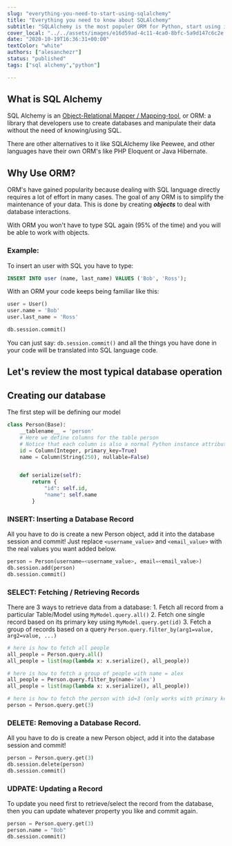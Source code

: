 ```yaml
---
slug: "everything-you-need-to-start-using-sqlalchemy"
title: "Everything you need to know about SQLAlchemy"
subtitle: "SQLAlchemy is the most populer ORM for Python, start using it in 8min"
cover_local: "../../assets/images/e16d59ad-4c11-4ca0-8bfc-5a9d147c6c2e.jpeg"
date: "2020-10-19T16:36:31+00:00"
textColor: "white"
authors: ["alesanchezr"]
status: "published"
tags: ["sql alchemy","python"]

---
```


## What is SQL Alchemy

SQL Alchemy is an [Object-Relational Mapper / Mapping-tool](https://en.wikipedia.org/wiki/Object-relational_mapping), or ORM: a library that developers use to create databases and manipulate their data without the need of knowing/using SQL.

There are other alternatives to it like SQLAlchemy like Peewee, and other languages have their own ORM's like PHP Eloquent or Java Hibernate.

## Why Use ORM?

ORM's have gained popularity because dealing with SQL language directly requires a lot of effort in many cases. The goal of any ORM is to simplify the maintenance of your data. This is done by creating ***objects*** to deal with database interactions.

With ORM you won't have to type SQL again (95% of the time) and you will be able to work with objects.

### Example:

To insert an user with SQL you have to type:

```sql
INSERT INTO user (name, last_name) VALUES ('Bob', 'Ross');
```

With an ORM your code keeps being familiar like this:

```py
user = User()
user.name = 'Bob'
user.last_name = 'Ross'

db.session.commit()
```
You can just say: `db.session.commit()` and all the things you have done in your code will be translated into SQL language code.

## Let's review the most typical database operation

## Creating our database


The first step will be defining our model

```py
class Person(Base):
    __tablename__ = 'person'
    # Here we define columns for the table person
    # Notice that each column is also a normal Python instance attribute.
    id = Column(Integer, primary_key=True)
    name = Column(String(250), nullable=False)


    def serialize(self):
        return {
            "id": self.id,
            "name": self.name
        }
  ```

### INSERT: Inserting a Database Record

All you have to do is create a new Person object, add it into the database session and commit!
Just replace `<username_value>` and `<email_value>` with the real values you want added below.

```py
person = Person(username=<username_value>, email=<email_value>)
db.session.add(person)
db.session.commit()
```

### SELECT: Fetching / Retrieving Records

There are 3 ways to retrieve data from a database:
    1. Fetch all record from a particular Table/Model using `MyModel.query.all()`
    2. Fetch one single record based on its primary key using `MyModel.query.get(id)`
    3. Fetch a group of records based on a query `Person.query.filter_by(arg1=value, arg2=value, ...)`

```py
# here is how to fetch all people
all_people = Person.query.all()
all_people = list(map(lambda x: x.serialize(), all_people))

# here is how to fetch a group of people with name = alex
all_people = Person.query.filter_by(name='alex')
all_people = list(map(lambda x: x.serialize(), all_people))

# here is how to fetch the person with id=3 (only works with primary keys)
person = Person.query.get(3)
```

### DELETE: Removing a Database Record.

All you have to do is create a new Person object, add it into the database session and commit!

```py
person = Person.query.get(3)
db.session.delete(person)
db.session.commit()
```

### UDPATE: Updating a Record

To update you need first to retrieve/select the record from the database, then you can update whatever property you like and commit again.

```py
person = Person.query.get(3)
person.name = "Bob"
db.session.commit()
```
